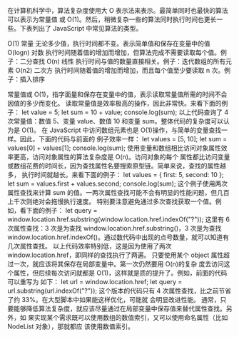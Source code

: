 在计算机科学中，算法复杂度使用大 O 表示法来表示。最简单同时也最快的算法可以表示为常量值
或 O(1)。然后，稍微复杂一些的算法同时执行时间也更长一些。下表列出了 JavaScript 中常见算法的类型。

O(1) 常量 无论多少值，执行时间都不变。表示简单值和保存在变量中的值
O(logn) 对数 执行时间随着值的增加而增加，但算法完成不需要读取每个值。例子：二分查找
O(n) 线性 执行时间与值的数量直接相关。例子：迭代数组的所有元素
O(n2) 二次方 执行时间随着值的增加而增加，而且每个值至少要读取 n 次。例子：插入排序

常量值或 O(1)，指字面量和保存在变量中的值，表示读取常量值所需的时间不会因值的多少而变化。
读取常量值是效率极高的操作，因此非常快。来看下面的例子：
let value = 5;
let sum = 10 + value;
console.log(sum);
以上代码查询了 4 次常量值：数值 5、变量 value、数值 10 和变量 sum。整体代码的复杂度可以认
为是 O(1)。 在 JavaScript 中访问数组元素也是 O(1)操作，与简单的变量查找一样。因此，下面的代码与前面的
例子效率一样：
let values = [5, 10];
let sum = values[0] + values[1];
console.log(sum);
使用变量和数组相比访问对象属性效率更高，访问对象属性的算法复杂度是 O(n)。访问对象的每个
属性都比访问变量或数组花费的时间长，因为查找属性名要搜索原型链。简单来说，查找的属性越多，
执行时间就越长。来看下面的例子：
let values = { first: 5, second: 10 };
let sum = values.first + values.second;
console.log(sum);
这个例子使用两次属性查找来计算 sum 的值。一两次属性查找可能不会有明显的性能问题，但几百
上千次则绝对会拖慢执行速度。
特别要注意避免通过多次查找获取一个值。例如，看下面的例子：
let query = window.location.href.substring(window.location.href.indexOf("?"));
这里有 6 次属性查找：3 次是为查找 window.location.href.substring()，3 次是为查找
window.location.href.indexOf()。通过数代码中出现的点号数量，就可以知道有几次属性查找。
以上代码效率特别低，这是因为使用了两次 window.location.href，即同样的查找执行了两遍。
只要使用某个 object 属性超过一次，就应该将其保存在局部变量中。第一次仍然要用 O(n)的复杂
度去访问这个属性，但后续每次访问就都是 O(1)，这样就是质的提升了。例如，前面的代码可以重写为
如下：
let url = window.location.href;
let query = url.substring(url.indexOf("?"));
这个版本的代码只有 4 次属性查找，比之前节省了约 33%。在大型脚本中如果能这样优化，可能就
会明显改进性能。
通常，只要能够降低算法复杂度，就应该尽量通过在局部变量中保存值来替代属性查找。另外，如
果实现某个需求既可以使用数组的数值索引，又可以使用命名属性（比如 NodeList 对象），那就都应
该使用数值索引。
